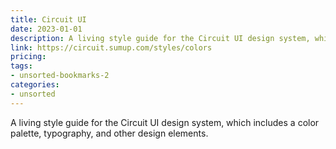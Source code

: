 ```yaml
---
title: Circuit UI
date: 2023-01-01
description: A living style guide for the Circuit UI design system, which includes a color palette, typography, and other design elements.
link: https://circuit.sumup.com/styles/colors
pricing: 
tags: 
- unsorted-bookmarks-2 
categories: 
- unsorted 
---
```


A living style guide for the Circuit UI design system, which includes a color palette, typography, and other design elements.